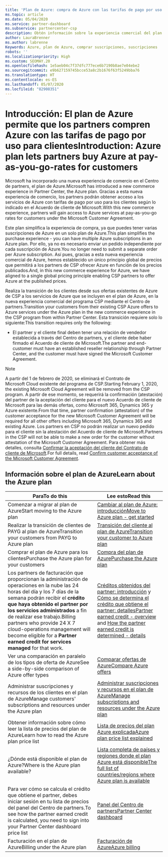 ```yaml
---
title: 'Plan de Azure: compra de Azure con las tarifas de pago por uso'
ms.topic: article
ms.date: 05/04/2020
ms.service: partner-dashboard
ms.subservice: partnercenter-csp
description: Obtén información sobre la experiencia comercial del plan de Azure para comprar servicios de Azure en función de las tarifas de pago por uso de los clientes. Obtén también información sobre los nuevos requisitos de seguridad.
author: LauraBrenner
ms.author: labrenne
Keywords: Azure, plan de Azure, comprar suscripciones, suscripciones
robots: ''
ms.localizationpriority: High
ms.custom: SEOMAY.20
ms.openlocfilehash: 1e5aeb04c7f37dfc777ece6b7190b8ae7e04ebe2
ms.sourcegitcommit: e9b627159745bcce53a8c2b1676f63f5249bba76
ms.translationtype: HT
ms.contentlocale: es-ES
ms.lasthandoff: 05/07/2020
ms.locfileid: "82908351"
---
```

# <a name="introduction-azure-plan-lets-partners-buy-azure-at-pay-as-you-go-rates-for-customers"></a><span data-ttu-id="06b1e-105">Introducción: El plan de Azure permite que los partners compren Azure con las tarifas de pago por uso para clientes</span><span class="sxs-lookup"><span data-stu-id="06b1e-105">Introduction: Azure plan lets partners buy Azure at pay-as-you-go-rates for customers</span></span>

<span data-ttu-id="06b1e-106">Microsoft ha incorporado una nueva experiencia de comercio en el Centro de partners, el plan de Azure.</span><span class="sxs-lookup"><span data-stu-id="06b1e-106">Microsoft has introduced a new commerce experience in Partner Center, the Azure plan.</span></span>  <span data-ttu-id="06b1e-107">Gracias a esta nueva experiencia de comercio, los partners podrán obtener acceso a los servicios de Azure con tarifas de pago por uso para los clientes según lo indicado en el Acuerdo de cliente de Microsoft.</span><span class="sxs-lookup"><span data-stu-id="06b1e-107">With this new commerce experience, partners will gain access to Azure services at pay-as-you-go rates for customers under the Microsoft Customer Agreement.</span></span>

<span data-ttu-id="06b1e-108">Este plan simplifica la experiencia de compra, ya que puedes tener varias suscripciones de Azure en un solo plan de Azure.</span><span class="sxs-lookup"><span data-stu-id="06b1e-108">This plan simplifies the purchase experience - you can have multiple Azure subscriptions in an Azure plan.</span></span> <span data-ttu-id="06b1e-109">Por ello, ya no es necesario enviar un pedido independiente por cada suscripción de Azure.</span><span class="sxs-lookup"><span data-stu-id="06b1e-109">You no longer need to submit a separate order per Azure subscription.</span></span> <span data-ttu-id="06b1e-110">Así pues, gracias a esta nueva experiencia comercial de Azure, hemos establecido un único principio global de precios que permitirá a los partners de CSP ofrecer Azure en función de los precios publicados.</span><span class="sxs-lookup"><span data-stu-id="06b1e-110">And, in this new commerce experience for Azure, we have aligned to a single global pricing principle enabling CSP partners to offer Azure at the published prices.</span></span>

<span data-ttu-id="06b1e-111">Realiza la transición de los clientes desde sus ofertas existentes de Azure de CSP a los servicios de Azure que se incluyen en el plan de Azure, en la nueva experiencia comercial del programa CSP mediante el Centro de partners.</span><span class="sxs-lookup"><span data-stu-id="06b1e-111">Transition your customers from their existing CSP Azure offers to Azure services under the Azure plan in the new commerce experience in the CSP program from within Partner Center.</span></span> <span data-ttu-id="06b1e-112">Esta transición requiere solo lo siguiente:</span><span class="sxs-lookup"><span data-stu-id="06b1e-112">This transition requires only the following:</span></span>

- <span data-ttu-id="06b1e-113">El partner y el cliente final deben tener una relación de vendedor establecida a través del Centro de partners, y el cliente debe haber firmado el Acuerdo de cliente de Microsoft.</span><span class="sxs-lookup"><span data-stu-id="06b1e-113">The partner and end-customer must have an established reseller relationship through Partner Center, and the customer must have signed the Microsoft Customer Agreement.</span></span>

>[!Note]
><span data-ttu-id="06b1e-114">A partir del 1 de febrero de 2020, se eliminará el Contrato de Microsoft Cloud existente del programa de CSP.</span><span class="sxs-lookup"><span data-stu-id="06b1e-114">Starting February 1, 2020, the existing Microsoft Cloud Agreement will be removed from the CSP program.</span></span> <span data-ttu-id="06b1e-115">A partir de ese momento, se requerirá la confirmación (atestación) del partner de la aceptación del cliente para el nuevo Acuerdo de cliente de Microsoft para las demás ofertas, como Microsoft 365, Dynamics 365 y Azure existente.</span><span class="sxs-lookup"><span data-stu-id="06b1e-115">From that time, partner confirmation (attestation) of the customer acceptance for the new Microsoft Customer Agreement will be required for all other offers including Microsoft 365, Dynamics 365 and existing Azure.</span></span> <span data-ttu-id="06b1e-116">Los partners en CSP no podrán realizar un nuevo pedido para el cliente sin la atestación del Acuerdo de cliente de Microsoft.</span><span class="sxs-lookup"><span data-stu-id="06b1e-116">Partners in the CSP will not be able to make a new order for the customer without attestation of the Microsoft Customer Agreement.</span></span> <span data-ttu-id="06b1e-117">Para obtener más detalles, consulta [Confirmar la aceptación del cliente del Contrato de cliente de Microsoft](confirm-customer-agreement.md).</span><span class="sxs-lookup"><span data-stu-id="06b1e-117">For full details, read [Confirm customer acceptance of the Microsoft Customer Agreement](confirm-customer-agreement.md).</span></span>


## <a name="learn-about-the-azure-plan"></a><span data-ttu-id="06b1e-118">Información sobre el plan de Azure</span><span class="sxs-lookup"><span data-stu-id="06b1e-118">Learn about the Azure plan</span></span>

|<span data-ttu-id="06b1e-119">**Para**</span><span class="sxs-lookup"><span data-stu-id="06b1e-119">**To do this**</span></span>   |<span data-ttu-id="06b1e-120">**Lee esto**</span><span class="sxs-lookup"><span data-stu-id="06b1e-120">**Read this**</span></span>   |
|------------------|---------------------|
|<span data-ttu-id="06b1e-121">Comenzar a migrar al plan de Azure</span><span class="sxs-lookup"><span data-stu-id="06b1e-121">Start moving to the Azure plan</span></span>|[<span data-ttu-id="06b1e-122">Cambiar al plan de Azure: introducción</span><span class="sxs-lookup"><span data-stu-id="06b1e-122">Move to Azure plan - get started</span></span>](azure-plan-get-started.md)
|<span data-ttu-id="06b1e-123">Realizar la transición de clientes de PAYG al plan de Azure</span><span class="sxs-lookup"><span data-stu-id="06b1e-123">Transition your customers from PAYG to Azure plan</span></span>|[<span data-ttu-id="06b1e-124">Transición del cliente al plan de Azure</span><span class="sxs-lookup"><span data-stu-id="06b1e-124">Transition your customer to Azure plan</span></span>](azure-plan-transition.md)|
|<span data-ttu-id="06b1e-125">Comprar el plan de Azure para los clientes</span><span class="sxs-lookup"><span data-stu-id="06b1e-125">Purchase the Azure plan for your customers</span></span>|[<span data-ttu-id="06b1e-126">Compra del plan de Azure</span><span class="sxs-lookup"><span data-stu-id="06b1e-126">Purchase the Azure plan</span></span>](purchase-azure-plan.md)|
|<span data-ttu-id="06b1e-127">Los partners de facturación que proporcionan la administración de operaciones en la nube las 24 horas del día y los 7 días de la semana podrán recibir el **crédito que haya obtenido el partner por los servicios administrados** a fin de realizar ese trabajo.</span><span class="sxs-lookup"><span data-stu-id="06b1e-127">Billing partners who provide 24 X 7 cloud-operations management will become eligible for a **Partner earned credit for services managed** for that work.</span></span>|<span data-ttu-id="06b1e-128">[Créditos obtenidos del partner: introducción](partner-earned-credit.md) y [Cómo se determina el crédito que obtiene el partner: detalles](partner-earned-credit-explanation.md)</span><span class="sxs-lookup"><span data-stu-id="06b1e-128">[Partner earned credit - overview](partner-earned-credit.md) and [How the partner earned credit is determined - details](partner-earned-credit-explanation.md)</span></span>|
|<span data-ttu-id="06b1e-129">Ver una comparación en paralelo de los tipos de oferta de Azure</span><span class="sxs-lookup"><span data-stu-id="06b1e-129">See a side-by-side comparison of Azure offer types</span></span>|[<span data-ttu-id="06b1e-130">Comparar ofertas de Azure</span><span class="sxs-lookup"><span data-stu-id="06b1e-130">Compare Azure offers</span></span>](compare-azure-offers.md)|
|<span data-ttu-id="06b1e-131">Administrar suscripciones y recursos de los clientes en el plan de Azure</span><span class="sxs-lookup"><span data-stu-id="06b1e-131">Manage customers' subscriptions and resources under the Azure plan</span></span>|[<span data-ttu-id="06b1e-132">Administrar suscripciones y recursos en el plan de Azure</span><span class="sxs-lookup"><span data-stu-id="06b1e-132">Manage subscriptions and resources under the Azure plan</span></span>](azure-plan-manage.md)|
|<span data-ttu-id="06b1e-133">Obtener información sobre cómo leer la lista de precios del plan de Azure</span><span class="sxs-lookup"><span data-stu-id="06b1e-133">Learn how to read the Azure plan price list</span></span>   |[<span data-ttu-id="06b1e-134">Lista de precios del plan Azure explicada</span><span class="sxs-lookup"><span data-stu-id="06b1e-134">Azure plan price list explained</span></span>](azure-plan-price-list.md)|
|<span data-ttu-id="06b1e-135">¿Dónde está disponible el plan de Azure?</span><span class="sxs-lookup"><span data-stu-id="06b1e-135">Where is the Azure plan available?</span></span>|[<span data-ttu-id="06b1e-136">Lista completa de países y regiones donde el plan Azure está disponible</span><span class="sxs-lookup"><span data-stu-id="06b1e-136">The full list of countries/regions where Azure plan is available</span></span>](https://query.prod.cms.rt.microsoft.com/cms/api/am/binary/RE3QN0x)
|<span data-ttu-id="06b1e-137">Para ver cómo se calcula el crédito que obtiene el partner, debes iniciar sesión en tu lista de precios del panel del Centro de partners.</span><span class="sxs-lookup"><span data-stu-id="06b1e-137">To see how the partner earned credit is calculated, you need to sign into your Partner Center dashboard price list</span></span>|[<span data-ttu-id="06b1e-138">Panel del Centro de partners</span><span class="sxs-lookup"><span data-stu-id="06b1e-138">Partner Center dashboard</span></span>](https://partner.microsoft.com/en-us/dashboard/home)|
|<span data-ttu-id="06b1e-139">Facturación en el plan de Azure</span><span class="sxs-lookup"><span data-stu-id="06b1e-139">Billing under the Azure plan</span></span>|[<span data-ttu-id="06b1e-140">Facturación de Azure</span><span class="sxs-lookup"><span data-stu-id="06b1e-140">Azure billing</span></span>](azure-plan-billing.md)| 




